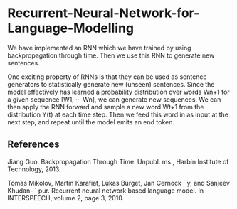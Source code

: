# Recurrent-Neural-Network-for-Language-Modelling
We have implemented an RNN which we have trained by using backpropagation through time. Then we use this RNN to generate new sentences.

One exciting property of RNNs is that they can be used as sentence generators to statistically
generate new (unseen) sentences. Since the model effectively has learned a probability distribution over words Wn+1 for a given sequence [W1, ··· Wn], we can generate new sequences. We can then apply the RNN forward and sample a new word Wt+1 from the distribution
Y(t) at each time step. Then we feed this word in as input at the next step, and repeat until the model emits an end token.


## References
Jiang Guo. Backpropagation Through Time. Unpubl. ms., Harbin Institute of Technology,
2013.

Tomas Mikolov, Martin Karafiat, Lukas Burget, Jan Cernock ´ y, and Sanjeev Khudan- `
pur. Recurrent neural network based language model. In INTERSPEECH, volume 2,
page 3, 2010.
